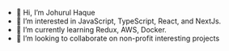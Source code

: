 - 👋 Hi, I’m Johurul Haque
- 👀 I’m interested in JavaScript, TypeScript, React, and NextJs.
- 🌱 I’m currently learning Redux, AWS, Docker.
- 💞️ I’m looking to collaborate on non-profit interesting projects
